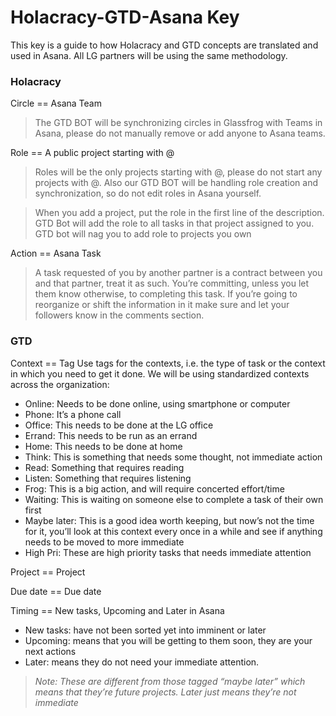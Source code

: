 # Holacracy-GTD-Asana Key

This key is a guide to how Holacracy and GTD concepts are translated and used in Asana.  All LG partners will be using the same methodology.

### Holacracy

Circle == Asana Team
>The GTD BOT will be synchronizing circles in Glassfrog with Teams in Asana, please do not manually remove or add anyone to Asana teams.

Role == A public project starting with @ 
>Roles will be the only projects starting with @,  please do not start any projects with @.  Also our GTD BOT will be handling role creation and synchronization, so do not edit roles in Asana yourself.

>When you add a project, put the role in the first line of the description. GTD Bot will add the role to all tasks in that project assigned to you. GTD bot will nag you to add role to projects you own

Action == Asana Task 
>A task requested of you by another partner is a contract between you and that partner, treat it as such.  You’re committing, unless you let them know otherwise, to completing this task.  If you’re going to reorganize or shift the information in it make sure and let your followers know in the comments section.

### GTD
Context == Tag
Use tags for the contexts, i.e. the type of task or the context in which you need to get it done.
We will be using standardized contexts across the organization:
* Online: Needs to be done online, using smartphone or computer
* Phone: It’s a phone call
* Office: This needs to be done at the LG office
* Errand: This needs to be run as an errand
* Home: This needs to be done at home
* Think: This is something that needs some thought, not immediate action
* Read: Something that requires reading
* Listen: Something that requires listening
* Frog: This is a big action, and will require concerted effort/time
* Waiting: This is waiting on someone else to complete a task of their own first
* Maybe later: This is a good idea worth keeping, but now’s not the time for it, you’ll look at this context every once in a while and see if anything needs to be moved to more immediate
* High Pri: These are high priority tasks that needs immediate attention 



Project == Project

Due date == Due date

Timing == New tasks, Upcoming and Later in Asana
* New tasks: have not been sorted yet into imminent or later
* Upcoming: means that you will be getting to them soon, they are your next actions
* Later: means they do not need your immediate attention. 
> *Note: These are different from those tagged “maybe later” which means that they’re future projects.  Later just means they’re not immediate*
